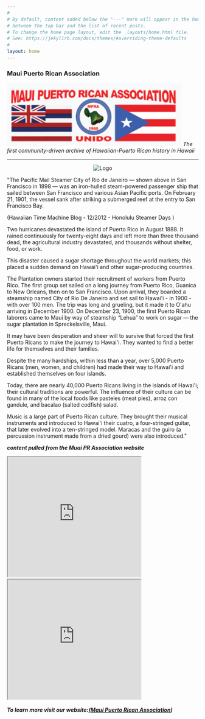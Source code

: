 ```yaml
---
#
# By default, content added below the "---" mark will appear in the home page
# between the top bar and the list of recent posts.
# To change the home page layout, edit the _layouts/home.html file.
# See: https://jekyllrb.com/docs/themes/#overriding-theme-defaults
#
layout: home
---
```


### Maui Puerto Rican Association <span style="color:#440027;font-size:small">
<img src="/assets/images/mpralogo.png">
<em>The first community-driven archive of Hawaiian-Puerto Rican history in Hawaii</em>

---

<p style="text-align:center;"><img src="https://www.mauipuertoricanassociation.org/History/Images/MPRA-history-wp.png" alt="Logo"></p>

"The Pacific Mail Steamer City of Rio de Janeiro — shown above in San Francisco in 1898 — was an iron-hulled steam-powered passenger ship that sailed between San Francisco and various Asian Pacific ports. On February 21, 1901, the vessel sank after striking a submerged reef at the entry to San Francisco Bay.

(Hawaiian Time Machine Blog - 12/2012 - Honolulu Steamer Days )

Two hurricanes devastated the island of Puerto Rico in August 1888. It rained continuously for twenty-eight days and left more than three thousand dead, the agricultural industry devastated, and thousands without shelter, food, or work.

This disaster caused a sugar shortage throughout the world markets; this placed a sudden demand on Hawai'i and other sugar-producing countries.

The Plantation owners started their recruitment of workers from Puerto Rico. The first group set sailed on a long journey from Puerto Rico, Guanica to New Orleans, then on to San Francisco. Upon arrival, they boarded a steamship named City of Rio De Janeiro and set sail to Hawai'i - in 1900 - with over 100 men. The trip was long and grueling, but it made it to O'ahu arriving in December 1900. On December 23, 1900, the first Puerto Rican laborers came to Maui by way of steamship “Lehua” to work on sugar — the sugar plantation in Spreckelsville, Maui.

It may have been desperation and sheer will to survive that forced the first Puerto Ricans to make the journey to Hawai'i. They wanted to find a better life for themselves and their families.

Despite the many hardships, within less than a year, over 5,000 Puerto Ricans (men, women, and children) had made their way to Hawai'i and established themselves on four islands.

Today, there are nearly 40,000 Puerto Ricans living in the islands of Hawai'i; their cultural traditions are powerful. The influence of their culture can be found in many of the local foods like pasteles (meat pies), arroz con gandule, and bacalao (salted codfish) salad.

Music is a large part of Puerto Rican culture. They brought their musical instruments and introduced to Hawai'i their cuatro, a four-stringed guitar, that later evolved into a ten-stringed model. Maracas and the guiro (a percussion instrument made from a dried gourd) were also introduced." 

<i>  **content pulled from the Muai PR Association website** <i>

<iframe width="350" height="315" src="https://www.youtube.com/embed/584iWe9cme0?si=QIXdIhkohLwhCS0z" title="YouTube video player" frameborder="3" allow="accelerometer; autoplay; clipboard-write; encrypted-media; gyroscope; picture-in-picture; web-share" referrerpolicy="strict-origin-when-cross-origin" allowfullscreen></iframe>

<iframe width="350" height="315" src="https://www.youtube.com/embed/ZZs_xCtT1Vs?si=1KNgc_Q_tYwiFu-c" title="YouTube video player" frameborder="3" allow="accelerometer; autoplay; clipboard-write; encrypted-media; gyroscope; picture-in-picture; web-share" referrerpolicy="strict-origin-when-cross-origin" allowfullscreen></iframe>


 <strong>To learn more visit our website:<a class="About Us" href="https://www.mauipuertoricanassociation.org/History/" target="_blank" role="button">(_[Maui Puerto Rican Association](https://mauipuertoricanassociation.org/)_)